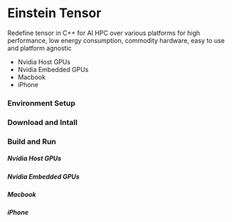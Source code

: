 # Einstein Tensor
Redefine tensor in C++ for AI HPC over various platforms for high performance, low energy consumption, commodity hardware, easy to use and platform agnostic

- Nvidia Host GPUs
- Nvidia Embedded GPUs
- Macbook
- iPhone

### Environment Setup

### Download and Intall

### Build and Run
##### Nvidia Host GPUs

##### Nvidia Embedded GPUs

##### Macbook

##### iPhone


